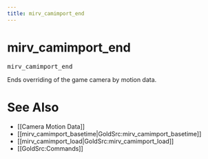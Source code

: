 ```yaml
---
title: mirv_camimport_end
---
```


# mirv_camimport_end

<tt>mirv_camimport_end</tt>

Ends overriding of the game camera by motion data.


# See Also

* [[Camera Motion Data]]
* [[mirv_camimport_basetime|GoldSrc:mirv_camimport_basetime]]
* [[mirv_camimport_load|GoldSrc:mirv_camimport_load]]
* [[GoldSrc:Commands]]
